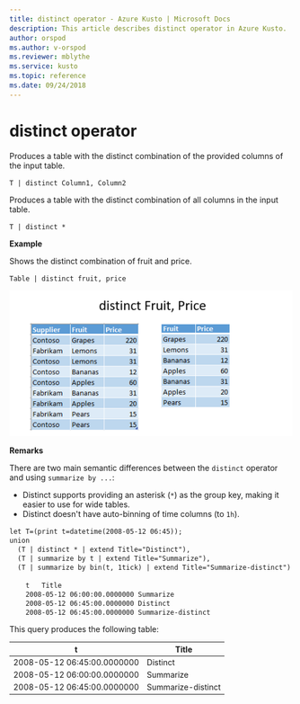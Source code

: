 ```yaml
---
title: distinct operator - Azure Kusto | Microsoft Docs
description: This article describes distinct operator in Azure Kusto.
author: orspod
ms.author: v-orspod
ms.reviewer: mblythe
ms.service: kusto
ms.topic: reference
ms.date: 09/24/2018
---
```

# distinct operator

Produces a table with the distinct combination of the provided columns of the input table. 

    T | distinct Column1, Column2

Produces a table with the distinct combination of all columns in the input table.

    T | distinct *

**Example**

Shows the distinct combination of fruit and price.

```
Table | distinct fruit, price
```

![](./Images/aggregations/distinct.PNG)

**Remarks**

There are two main semantic differences between the `distinct` operator and
using `summarize by ...`:
* Distinct supports providing an asterisk (`*`) as the group key, making it easier to use for wide tables.
* Distinct doesn't have auto-binning of time columns (to `1h`).

```kusto
let T=(print t=datetime(2008-05-12 06:45));
union
  (T | distinct * | extend Title="Distinct"),
  (T | summarize by t | extend Title="Summarize"),
  (T | summarize by bin(t, 1tick) | extend Title="Summarize-distinct")
		
	t	Title
	2008-05-12 06:00:00.0000000	Summarize
	2008-05-12 06:45:00.0000000	Distinct
	2008-05-12 06:45:00.0000000	Summarize-distinct
```

This query produces the following table:

t                            | Title
-----------------------------|--------------------
2008-05-12 06:45:00.0000000  | Distinct
2008-05-12 06:00:00.0000000  | Summarize
2008-05-12 06:45:00.0000000  | Summarize-distinct
